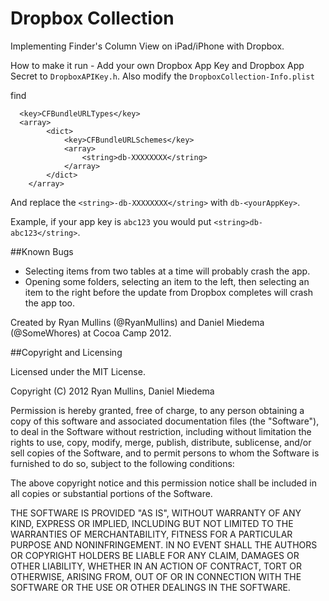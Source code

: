 # Dropbox Collection
Implementing Finder's Column View on iPad/iPhone with Dropbox. 

How to make it run - Add your own Dropbox App Key and Dropbox App Secret to `DropboxAPIKey.h`. Also modify the `DropboxCollection-Info.plist` 

find 
```
  <key>CFBundleURLTypes</key>
  <array>
		<dict>
			<key>CFBundleURLSchemes</key>
			<array>
				<string>db-XXXXXXXX</string>
			</array>
		</dict>
	</array>
```

And replace the `<string>-db-XXXXXXXX</string>` with `db-<yourAppKey>`.

Example, if your app key is `abc123` you would put `<string>db-abc123</string>`.


<put some screen shots here>

<maybe another one here>

##Known Bugs

* Selecting items from two tables at a time will probably crash the app.
* Opening some folders, selecting an item to the left, then selecting an item to the right before the update from Dropbox completes will crash the app too.

Created by Ryan Mullins (@RyanMullins) and Daniel Miedema (@SomeWhores) at Cocoa Camp 2012.

##Copyright and Licensing

Licensed under the MIT License.

Copyright (C) 2012 Ryan Mullins, Daniel Miedema

Permission is hereby granted, free of charge, to any person obtaining a copy of this software and associated documentation files (the "Software"), to deal in the Software without restriction, including without limitation the rights to use, copy, modify, merge, publish, distribute, sublicense, and/or sell copies of the Software, and to permit persons to whom the Software is furnished to do so, subject to the following conditions:

The above copyright notice and this permission notice shall be included in all copies or substantial portions of the Software.

THE SOFTWARE IS PROVIDED "AS IS", WITHOUT WARRANTY OF ANY KIND, EXPRESS OR IMPLIED, INCLUDING BUT NOT LIMITED TO THE WARRANTIES OF MERCHANTABILITY, FITNESS FOR A PARTICULAR PURPOSE AND NONINFRINGEMENT. IN NO EVENT SHALL THE AUTHORS OR COPYRIGHT HOLDERS BE LIABLE FOR ANY CLAIM, DAMAGES OR OTHER LIABILITY, WHETHER IN AN ACTION OF CONTRACT, TORT OR OTHERWISE, ARISING FROM, OUT OF OR IN CONNECTION WITH THE SOFTWARE OR THE USE OR OTHER DEALINGS IN THE SOFTWARE.